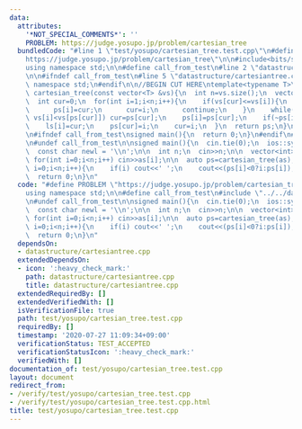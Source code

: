 ```yaml
---
data:
  attributes:
    '*NOT_SPECIAL_COMMENTS*': ''
    PROBLEM: https://judge.yosupo.jp/problem/cartesian_tree
  bundledCode: "#line 1 \"test/yosupo/cartesian_tree.test.cpp\"\n#define PROBLEM \"\
    https://judge.yosupo.jp/problem/cartesian_tree\"\n\n#include<bits/stdc++.h>\n\
    using namespace std;\n\n#define call_from_test\n#line 2 \"datastructure/cartesiantree.cpp\"\
    \n\n#ifndef call_from_test\n#line 5 \"datastructure/cartesiantree.cpp\"\nusing\
    \ namespace std;\n#endif\n\n//BEGIN CUT HERE\ntemplate<typename T>\nvector<int>\
    \ cartesian_tree(const vector<T> &vs){\n  int n=vs.size();\n  vector<int> ps(n,-1),ls(n,-1),rs(n,-1);\n\
    \  int cur=0;\n  for(int i=1;i<n;i++){\n    if(vs[cur]<=vs[i]){\n      rs[cur]=i;\n\
    \      ps[i]=cur;\n      cur=i;\n      continue;\n    }\n    while(~ps[cur] and\
    \ vs[i]<vs[ps[cur]]) cur=ps[cur];\n    ps[i]=ps[cur];\n    if(~ps[i]) rs[ps[i]]=i;\n\
    \    ls[i]=cur;\n    ps[cur]=i;\n    cur=i;\n  }\n  return ps;\n}\n//END CUT HERE\n\
    \n#ifndef call_from_test\nsigned main(){\n  return 0;\n}\n#endif\n#line 8 \"test/yosupo/cartesian_tree.test.cpp\"\
    \n#undef call_from_test\n\nsigned main(){\n  cin.tie(0);\n  ios::sync_with_stdio(0);\n\
    \  const char newl = '\\n';\n\n  int n;\n  cin>>n;\n\n  vector<int> as(n);\n \
    \ for(int i=0;i<n;i++) cin>>as[i];\n\n  auto ps=cartesian_tree(as);\n  for(int\
    \ i=0;i<n;i++){\n    if(i) cout<<' ';\n    cout<<(ps[i]<0?i:ps[i]);\n  }\n  cout<<newl;\n\
    \  return 0;\n}\n"
  code: "#define PROBLEM \"https://judge.yosupo.jp/problem/cartesian_tree\"\n\n#include<bits/stdc++.h>\n\
    using namespace std;\n\n#define call_from_test\n#include \"../../datastructure/cartesiantree.cpp\"\
    \n#undef call_from_test\n\nsigned main(){\n  cin.tie(0);\n  ios::sync_with_stdio(0);\n\
    \  const char newl = '\\n';\n\n  int n;\n  cin>>n;\n\n  vector<int> as(n);\n \
    \ for(int i=0;i<n;i++) cin>>as[i];\n\n  auto ps=cartesian_tree(as);\n  for(int\
    \ i=0;i<n;i++){\n    if(i) cout<<' ';\n    cout<<(ps[i]<0?i:ps[i]);\n  }\n  cout<<newl;\n\
    \  return 0;\n}\n"
  dependsOn:
  - datastructure/cartesiantree.cpp
  extendedDependsOn:
  - icon: ':heavy_check_mark:'
    path: datastructure/cartesiantree.cpp
    title: datastructure/cartesiantree.cpp
  extendedRequiredBy: []
  extendedVerifiedWith: []
  isVerificationFile: true
  path: test/yosupo/cartesian_tree.test.cpp
  requiredBy: []
  timestamp: '2020-07-27 11:09:34+09:00'
  verificationStatus: TEST_ACCEPTED
  verificationStatusIcon: ':heavy_check_mark:'
  verifiedWith: []
documentation_of: test/yosupo/cartesian_tree.test.cpp
layout: document
redirect_from:
- /verify/test/yosupo/cartesian_tree.test.cpp
- /verify/test/yosupo/cartesian_tree.test.cpp.html
title: test/yosupo/cartesian_tree.test.cpp
---
```

